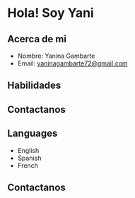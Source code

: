 # Hola! Soy Yani 

## Acerca de mi
- Nombre: Yanina Gambarte
 - Email: yaninagambarte72@gmail.com

## Habilidades 

## Contactanos

## Languages

- English
- Spanish
- French

## Contactanos